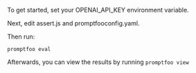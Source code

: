 To get started, set your OPENAI_API_KEY environment variable.

Next, edit assert.js and promptfooconfig.yaml.

Then run:

```
promptfoo eval
```

Afterwards, you can view the results by running `promptfoo view`
